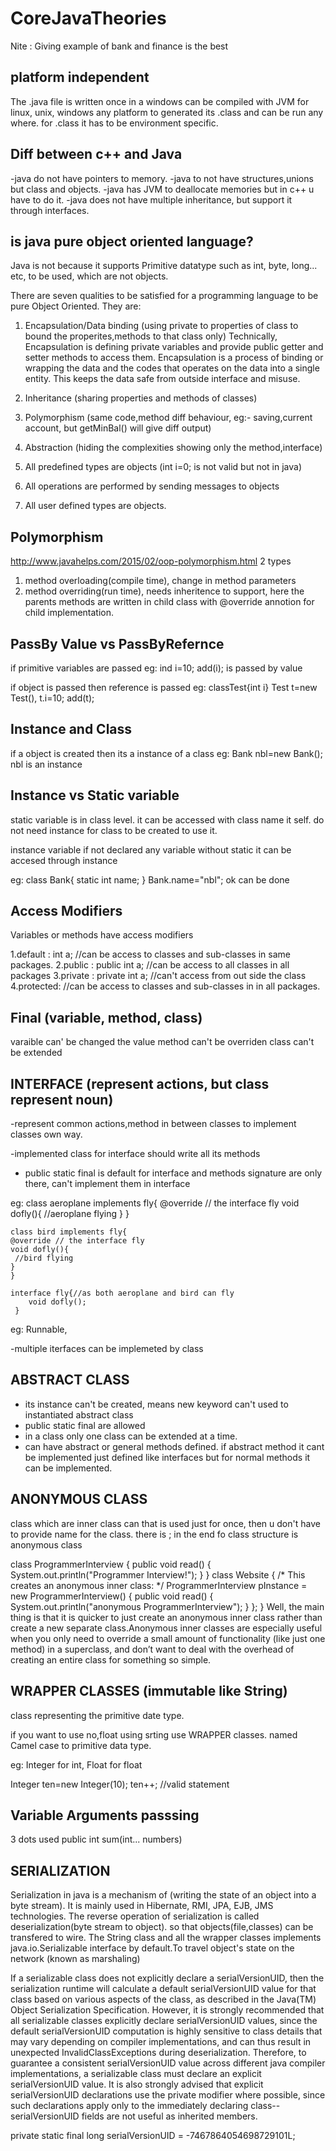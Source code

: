 # CoreJavaTheories
Nite : Giving example of bank and finance is the best


platform independent
-------------------
The .java file is written once in a windows can be compiled 
with JVM for linux, unix, windows any platform to generated its .class
and can be run any where.  for .class it has to be environment specific.



Diff between c++ and Java
--------------------------
-java do not have pointers to memory.
-java to not have structures,unions but class and objects.
-java has JVM to deallocate memories but in c++ u have to do it.
-java does not have multiple inheritance, but support it through interfaces.


is java pure object oriented language?
--------------------------------------
Java is not because it supports Primitive datatype such as int, byte, long... etc, to be used, which are not objects.

There are seven qualities to be satisfied for a programming language to be pure Object Oriented. They are:

1. Encapsulation/Data binding (using private to properties of class to bound the properites,methods to that class only)
Technically, Encapsulation is defining private variables and provide public getter and setter methods to access them. 
Encapsulation is a process of binding or wrapping the data and the codes that operates on the data into a single entity. This keeps the data safe from outside interface and misuse.

2. Inheritance (sharing properties and methods of classes)
3. Polymorphism (same code,method diff behaviour, eg:- saving,current  account, but getMinBal() will give diff output)
4. Abstraction (hiding the complexities showing only the method,interface)
5. All predefined types are objects (int i=0; is not valid but not in java)
6. All operations are performed by sending messages to objects
7. All user defined types are objects.

Polymorphism
-------------
http://www.javahelps.com/2015/02/oop-polymorphism.html
2 types
1. method overloading(compile time), change in  method parameters
2. method overriding(run time), needs inheritence to support, here the parents methods are written in child class with @override annotion for child implementation.


PassBy Value vs PassByRefernce
------------------------------
if primitive variables are passed eg: ind i=10; add(i);  is passed by value

if object is passed then reference is passed eg: 
classTest{int i}
Test t=new Test(), t.i=10; add(t);


Instance and Class
------------------
if a object is created then its a instance of a class eg: Bank nbl=new Bank(); nbl is an instance

Instance vs Static variable
---------------------------
static variable is in class level. it can be accessed with class name it self. do not need instance for class 
to be created to use it.

instance variable if not declared any variable without static it can be accesed through instance

eg: class Bank{
static int name;
}
Bank.name="nbl"; ok can be done

Access Modifiers
----------------
Variables or methods have access modifiers

1.default : int a; //can be access to classes and sub-classes in same packages.
2.public : public int a; //can be access to all classes  in all packages
3.private : private int a; //can't access from out side the class
4.protected: //can be access to classes and sub-classes in in all packages.

Final (variable, method, class)
----------------------------
varaible can' be changed the value
method can't be overriden
class can't be extended

INTERFACE (represent actions, but class represent noun)
--------
-represent common actions,method in between classes
to implement classes own way.

-implemented class for interface should write all its methods
- public static final is default for interface and methods signature are only there, can't implement them in interface

eg: class aeroplane implements fly{
    @override // the interface fly
    void dofly(){
     //aeroplane flying
    }
    }

    class bird implements fly{
    @override // the interface fly
    void dofly(){
     //bird flying
    }
    }
    
    interface fly{//as both aeroplane and bird can fly
        void dofly();
     }

eg: Runnable, 

-multiple iterfaces can be implemeted by class


ABSTRACT CLASS
--------------
- its instance can't be created, means new keyword can't used to instantiated abstract class
- public static final are allowed
- in a class only one class can be extended at a time. 
- can have abstract or general methods defined. if abstract method it cant be implemented just defined like interfaces
but for normal methods it can be implemented.

ANONYMOUS CLASS
---------------
class which are inner class can that is used just for once, then u don't have to provide name for the class.
there is ; in the end fo class structure is anonymous class


class ProgrammerInterview  {
 public void read() {
  System.out.println("Programmer Interview!");
 }
}
class Website {
/*  This creates an anonymous inner class: */
ProgrammerInterview pInstance = new ProgrammerInterview() {
  public void read() {
   System.out.println("anonymous ProgrammerInterview");
  }
 };
}
Well, the main thing is that it is quicker to just create an anonymous inner class rather than create a new separate class.Anonymous inner classes are especially useful when you only need to override a small amount of functionality (like just one method) in a superclass, and don’t want to deal with the overhead of creating an entire class for something so simple.

WRAPPER CLASSES  (immutable like String)
--------------
class representing the primitive date type.

if you want to use no,float using srting use WRAPPER classes.
named Camel case to primitive data type.

eg: Integer for int, Float for float

Integer ten=new Integer(10);
ten++; //valid statement

Variable Arguments passsing
--------------------------
3 dots used
public int sum(int... numbers)

SERIALIZATION
-------------
Serialization in java is a mechanism of (writing the state of an object into a byte stream). It is mainly used in Hibernate, RMI, JPA, EJB, JMS technologies. The reverse operation of serialization is called deserialization(byte stream to object). so that objects(file,classes) can be transfered to wire. The String class and all the wrapper classes implements java.io.Serializable interface by default.To travel object's state on the network (known as marshaling)

If a serializable class does not explicitly declare a serialVersionUID, then the serialization runtime will calculate a default serialVersionUID value for that class based on various aspects of the class, as described in the Java(TM) Object Serialization Specification. However, it is strongly recommended that all serializable classes explicitly declare serialVersionUID values, since the default serialVersionUID computation is highly sensitive to class details that may vary depending on compiler implementations, and can thus result in unexpected InvalidClassExceptions during deserialization. Therefore, to guarantee a consistent serialVersionUID value across different java compiler implementations, a serializable class must declare an explicit serialVersionUID value. It is also strongly advised that explicit serialVersionUID declarations use the private modifier where possible, since such declarations apply only to the immediately declaring class--serialVersionUID fields are not useful as inherited members.

private static final long serialVersionUID = -7467864054698729101L;


